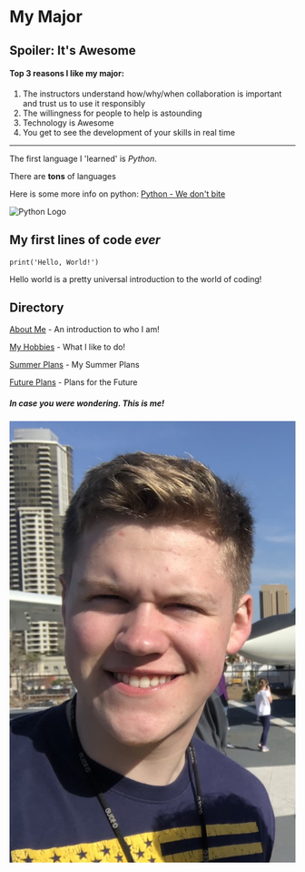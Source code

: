 My Major
===============

Spoiler: It's Awesome
------------------------


#### Top 3 reasons I like my major:

1. The instructors understand how/why/when collaboration is important and trust
us to use it responsibly
2. The willingness for people to help is astounding
3. Technology is Awesome
4. You get to see the development of your skills in real time

------------------

The first language I 'learned' is _Python_.

There are **tons** of languages

Here is some more info on python: [Python - We don't bite](https://www.python.org/)


![Python Logo](https://res.cloudinary.com/teepublic/image/private/s--TwCcIoc_--/t_Resized%20Artwork/c_fit,g_north_west,h_954,w_954/co_000000,e_outline:48/co_000000,e_outline:inner_fill:48/co_ffffff,e_outline:48/co_ffffff,e_outline:inner_fill:48/co_bbbbbb,e_outline:3:1000/c_mpad,g_center,h_1260,w_1260/b_rgb:eeeeee/c_limit,f_jpg,h_630,q_90,w_630/v1520050660/production/designs/2416585_0.jpg)


## My first lines of code _ever_

    print('Hello, World!')

Hello world is a pretty universal introduction to the world of coding!


Directory
-------------

[About Me](FinalProject(Intro).md) - An introduction to who I am!

[My Hobbies](FinalProjectII.md) - What I like to do!

[Summer Plans](FinalProjectIV.md) - My Summer Plans

[Future Plans](FinalProjectIII.md) - Plans for the Future

##### In case you were wondering. This is me!

![Yours Truly](SanDiego.jpg)
